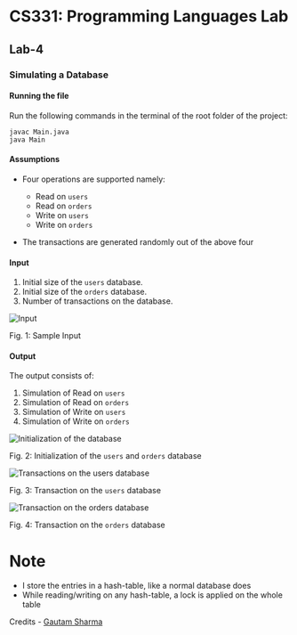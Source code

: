 # CS331: Programming Languages Lab

## Lab-4

### Simulating a Database

#### Running the file

Run the following commands in the terminal of the root folder of the project: 

```
javac Main.java
java Main
```

#### Assumptions

* Four operations are supported namely:
    * Read on `users`
    * Read on `orders`
    * Write on `users`
    * Write on `orders`

* The transactions are generated randomly out of the above four

#### Input

1. Initial size of the `users` database.
2. Initial size of the `orders` database.
3. Number of transactions on the database.

![Input](/assets/input.png)

Fig. 1: Sample Input

#### Output

The output consists of: 

1. Simulation of Read on `users`
2. Simulation of Read on `orders`
3. Simulation of Write on `users`
4. Simulation of Write on `orders`

![Initialization of the database](/assets/db-init.png)

Fig. 2: Initialization of the `users` and `orders` database

![Transactions on the users database](/assets/user-output.png)

Fig. 3: Transaction on the `users` database

![Transaction on the orders database](/assets/order-output.png)

Fig. 4: Transaction on the `orders` database

# Note

* I store the entries in a hash-table, like a normal database does
* While reading/writing on any hash-table, a lock is applied on the whole table

Credits - [Gautam Sharma](https://g-s01.github.io/)